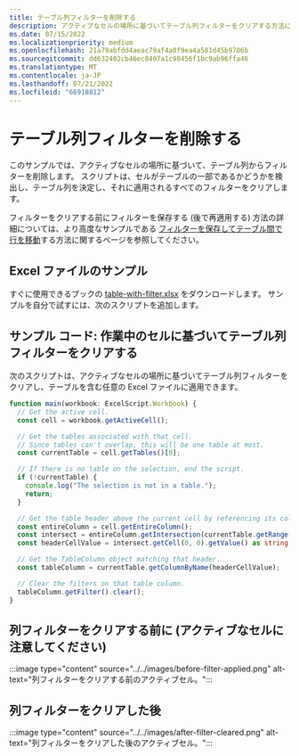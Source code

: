```yaml
---
title: テーブル列フィルターを削除する
description: アクティブなセルの場所に基づいてテーブル列フィルターをクリアする方法について説明します。
ms.date: 07/15/2022
ms.localizationpriority: medium
ms.openlocfilehash: 21a79abfdd4aeac79af4a0f9ea4a581d45b9706b
ms.sourcegitcommit: dd632402cb46ec8407a1c98456f1bc9ab96ffa46
ms.translationtype: MT
ms.contentlocale: ja-JP
ms.lasthandoff: 07/21/2022
ms.locfileid: "66918812"
---
```

# <a name="remove-table-column-filters"></a>テーブル列フィルターを削除する

このサンプルでは、アクティブなセルの場所に基づいて、テーブル列からフィルターを削除します。 スクリプトは、セルがテーブルの一部であるかどうかを検出し、テーブル列を決定し、それに適用されるすべてのフィルターをクリアします。

フィルターをクリアする前にフィルターを保存する (後で再適用する) 方法の詳細については、より高度なサンプルである [フィルターを保存してテーブル間で行を移動](move-rows-across-tables.md)する方法に関するページを参照してください。

## <a name="sample-excel-file"></a>Excel ファイルのサンプル

すぐに使用できるブックの <a href="table-with-filter.xlsx">table-with-filter.xlsx</a> をダウンロードします。 サンプルを自分で試すには、次のスクリプトを追加します。

## <a name="sample-code-clear-table-column-filter-based-on-active-cell"></a>サンプル コード: 作業中のセルに基づいてテーブル列フィルターをクリアする

次のスクリプトは、アクティブなセルの場所に基づいてテーブル列フィルターをクリアし、テーブルを含む任意の Excel ファイルに適用できます。

```TypeScript
function main(workbook: ExcelScript.Workbook) {
  // Get the active cell.
  const cell = workbook.getActiveCell();

  // Get the tables associated with that cell.
  // Since tables can't overlap, this will be one table at most.
  const currentTable = cell.getTables()[0];

  // If there is no table on the selection, end the script.
  if (!currentTable) {
    console.log("The selection is not in a table.");
    return;
  }

  // Get the table header above the current cell by referencing its column.
  const entireColumn = cell.getEntireColumn();
  const intersect = entireColumn.getIntersection(currentTable.getRange());
  const headerCellValue = intersect.getCell(0, 0).getValue() as string;

  // Get the TableColumn object matching that header.
  const tableColumn = currentTable.getColumnByName(headerCellValue);

  // Clear the filters on that table column.
  tableColumn.getFilter().clear();
}
```

## <a name="before-clearing-column-filter-notice-the-active-cell"></a>列フィルターをクリアする前に (アクティブなセルに注意してください)

:::image type="content" source="../../images/before-filter-applied.png" alt-text="列フィルターをクリアする前のアクティブセル。":::

## <a name="after-clearing-column-filter"></a>列フィルターをクリアした後

:::image type="content" source="../../images/after-filter-cleared.png" alt-text="列フィルターをクリアした後のアクティブセル。":::
